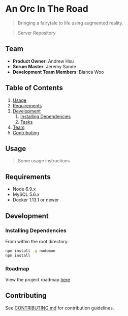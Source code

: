 # An Orc In The Road

> Bringing a fairytale to life using augmented reality.

> Server Repository

## Team

  - __Product Owner__: Andrew Hsu
  - __Scrum Master__: Jeremy Sande
  - __Development Team Members__: Bianca Woo

## Table of Contents

1. [Usage](#Usage)
1. [Requirements](#requirements)
1. [Development](#development)
    1. [Installing Dependencies](#installing-dependencies)
    1. [Tasks](#tasks)
1. [Team](#team)
1. [Contributing](#contributing)

## Usage

> Some usage instructions

## Requirements

- Node 6.9.x
- MySQL 5.6.x
- Docker 1.13.1 or newer

## Development

### Installing Dependencies

From within the root directory:

```sh
npm install -g nodemon
npm install
```

### Roadmap

View the project roadmap [here](https://github.com/OriginalOrcs/AnOrcInTheRoad-server/issues)


## Contributing

See [CONTRIBUTING.md](CONTRIBUTING.md) for contribution guidelines.
